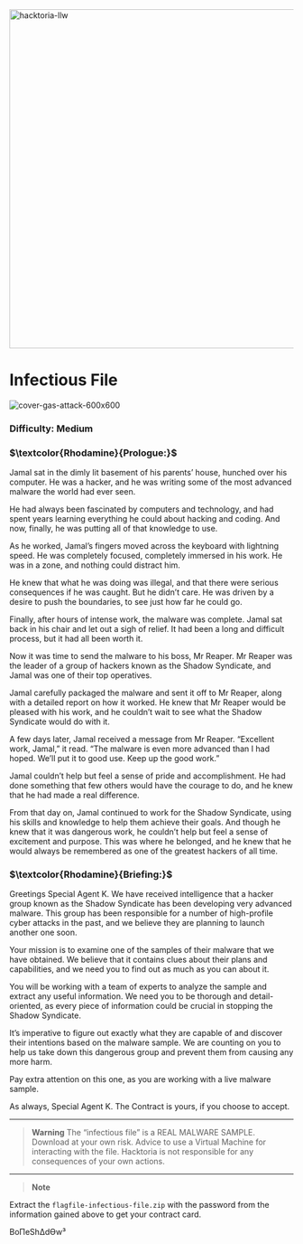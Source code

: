 <img width="600" alt="hacktoria-llw" src="https://user-images.githubusercontent.com/117080369/203552008-2d0e0a07-1815-485b-8f3f-ae7ed7258af8.png">

# Infectious File
![cover-gas-attack-600x600](https://user-images.githubusercontent.com/117080369/208291214-72e90bf4-b2ca-487f-a9af-4d559d64b860.png)


### Difficulty: Medium

### **$\textcolor{Rhodamine}{Prologue:}$**
Jamal sat in the dimly lit basement of his parents’ house, hunched over his computer. He was a hacker, and he was writing some of the most advanced malware the world had ever seen.

He had always been fascinated by computers and technology, and had spent years learning everything he could about hacking and coding. And now, finally, he was putting all of that knowledge to use.

As he worked, Jamal’s fingers moved across the keyboard with lightning speed. He was completely focused, completely immersed in his work. He was in a zone, and nothing could distract him.

He knew that what he was doing was illegal, and that there were serious consequences if he was caught. But he didn’t care. He was driven by a desire to push the boundaries, to see just how far he could go.

Finally, after hours of intense work, the malware was complete. Jamal sat back in his chair and let out a sigh of relief. It had been a long and difficult process, but it had all been worth it.

Now it was time to send the malware to his boss, Mr Reaper. Mr Reaper was the leader of a group of hackers known as the Shadow Syndicate, and Jamal was one of their top operatives.

Jamal carefully packaged the malware and sent it off to Mr Reaper, along with a detailed report on how it worked. He knew that Mr Reaper would be pleased with his work, and he couldn’t wait to see what the Shadow Syndicate would do with it.

A few days later, Jamal received a message from Mr Reaper. “Excellent work, Jamal,” it read. “The malware is even more advanced than I had hoped. We’ll put it to good use. Keep up the good work.”

Jamal couldn’t help but feel a sense of pride and accomplishment. He had done something that few others would have the courage to do, and he knew that he had made a real difference.

From that day on, Jamal continued to work for the Shadow Syndicate, using his skills and knowledge to help them achieve their goals. And though he knew that it was dangerous work, he couldn’t help but feel a sense of excitement and purpose. This was where he belonged, and he knew that he would always be remembered as one of the greatest hackers of all time.

### $\textcolor{Rhodamine}{Briefing:}$

Greetings Special Agent K. We have received intelligence that a hacker group known as the Shadow Syndicate has been developing very advanced malware. This group has been responsible for a number of high-profile cyber attacks in the past, and we believe they are planning to launch another one soon.

Your mission is to examine one of the samples of their malware that we have obtained. We believe that it contains clues about their plans and capabilities, and we need you to find out as much as you can about it.

You will be working with a team of experts to analyze the sample and extract any useful information. We need you to be thorough and detail-oriented, as every piece of information could be crucial in stopping the Shadow Syndicate.

It’s imperative to figure out exactly what they are capable of and discover their intentions based on the malware sample. We are counting on you to help us take down this dangerous group and prevent them from causing any more harm.

Pay extra attention on this one, as you are working with a live malware sample.

As always, Special Agent K. The Contract is yours, if you choose to accept.

---

> __Warning__ The “infectious file” is a REAL MALWARE SAMPLE. Download at your own risk. Advice to use a Virtual Machine for interacting with the file. Hacktoria is not responsible for any consequences of your own actions.

---


> __Note__




Extract the `flagfile-infectious-file.zip` with the password from the information gained above to get your contract card.


BoΠeShΔdϴw³
